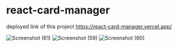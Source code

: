 # react-card-manager

deployed link of this project https://react-card-manager.vercel.app/



![Screenshot (61)](https://user-images.githubusercontent.com/120211978/227777937-7fdc7a8e-bc40-4c6d-a6c0-ee395efe1281.png)
![Screenshot (59)](https://user-images.githubusercontent.com/120211978/227777940-2b4d02d7-67c2-4be6-ba26-4c3576f7a860.png)
![Screenshot (60)](https://user-images.githubusercontent.com/120211978/227777942-293a1b00-0ef2-46d6-a461-bfb587ed680f.png)
